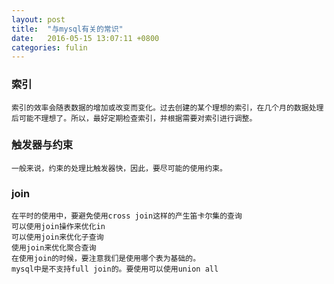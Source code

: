 ```yaml
---
layout: post
title:  "与mysql有关的常识"
date:   2016-05-15 13:07:11 +0800
categories: fulin
---
```


### 索引
	索引的效率会随表数据的增加或改变而变化。过去创建的某个理想的索引，在几个月的数据处理后可能不理想了。所以，最好定期检查索引，并根据需要对索引进行调整。

### 触发器与约束
	一般来说，约束的处理比触发器快，因此，要尽可能的使用约束。

### join
	在平时的使用中，要避免使用cross join这样的产生笛卡尔集的查询
	可以使用join操作来优化in
	可以使用join来优化子查询
	使用join来优化聚合查询
	在使用join的时候，要注意我们是使用哪个表为基础的。
	mysql中是不支持full join的。要使用可以使用union all